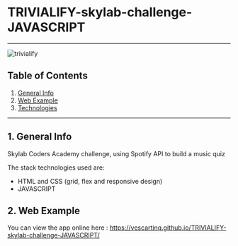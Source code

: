 # TRIVIALIFY-skylab-challenge-JAVASCRIPT
***
![trivialify](https://user-images.githubusercontent.com/65297719/110898347-5b011100-82ff-11eb-851a-907811b119dc.jpg)

## Table of Contents
1. [General Info](#general-info)
2. [Web Example](#web-example)
3. [Technologies](#technologies)
***


## 1. General Info
Skylab Coders Academy challenge, using Spotify API to build a music quiz

The stack technologies used are: 
- HTML and CSS (grid, flex and responsive design)
- JAVASCRIPT

## 2. Web Example
You can view the app online here : 
https://vescartinq.github.io/TRIVIALIFY-skylab-challenge-JAVASCRIPT/
